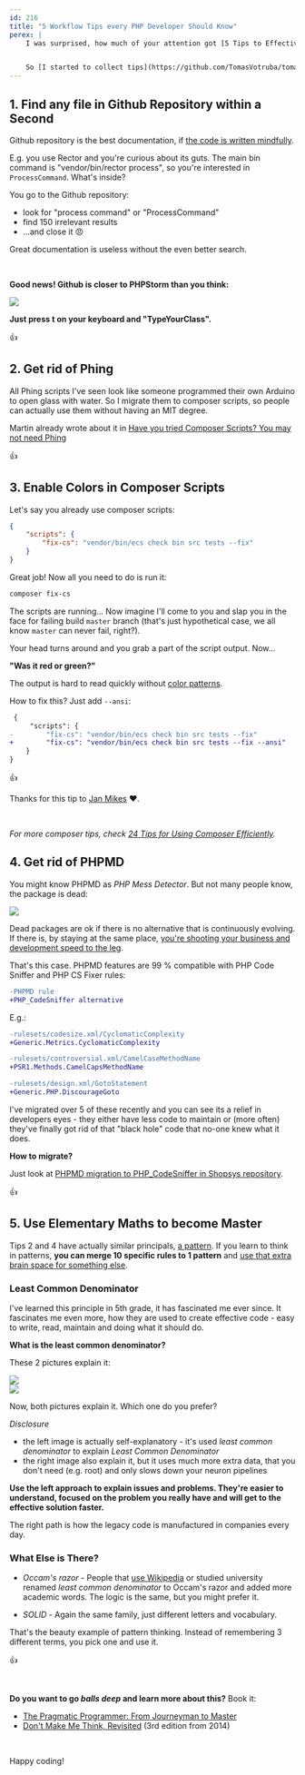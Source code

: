 ```yaml
---
id: 216
title: "5 Workflow Tips every PHP Developer Should Know"
perex: |
    I was surprised, how much of your attention got [5 Tips to Effective Work with Github Repository](/blog/2019/02/25/5-tips-to-effective-work-with-github-repository/) post.


    So [I started to collect tips](https://github.com/TomasVotruba/tomasvotruba.com/issues/226) I use on training and mentoring that I don't even notice, but others find fascinating. Here is 5 of them.
---
```


## 1. Find any file in Github Repository within a Second

Github repository is the best documentation, if [the code is written mindfully](/blog/2019/06/17/how-to-upgrade-meetup-com-api-to-oauth2-with-guzzle/).

E.g. you use Rector and you're curious about its guts. The main bin command is "vendor/bin/rector process", so you're interested in `ProcessCommand`. What's inside?

You go to the Github repository:

- look for "process command" or "ProcessCommand"
- find 150 irrelevant results
- ...and close it 😠

Great documentation is useless without the even better search.

<br>

**Good news! Github is closer to PHPStorm than you think:**

<img src="/assets/images/posts/2019/php_workflow_tips/hit_t.gif" class="img-thumbnail" style="max-width:35em">

**Just press <span class="btn btn-light btn-outline-dark">t</span> on your keyboard and "TypeYourClass".**

👍

## 2. Get rid of Phing

All Phing scripts I've seen look like someone programmed their own Arduino to open glass with water.
So I migrate them to composer scripts, so people can actually use them without having an MIT degree.

Martin already wrote about it in [Have you tried Composer Scripts? You may not need Phing](https://blog.martinhujer.cz/have-you-tried-composer-scripts)

👍

## 3. Enable Colors in Composer Scripts

Let's say you already use composer scripts:

```json
{
    "scripts": {
        "fix-cs": "vendor/bin/ecs check bin src tests --fix"
    }
}
```

Great job! Now all you need to do is run it:

```bash
composer fix-cs
```

The scripts are running... Now imagine I'll come to you and slap you in the face for failing build `master` branch (that's just hypothetical case, we all know `master` can never fail, right?).

Your head turns around and you grab a part of the script output. Now...

**"Was it <span class="text-danger">red</span> or <span class="text-success">green</span>?"**

The output is hard to read quickly without [color patterns](https://www.amazon.com/Design-Everyday-Things-Donald-Norman/dp/1452654123).

How to fix this? Just add `--ansi`:

```diff
 {
     "scripts": {
-        "fix-cs": "vendor/bin/ecs check bin src tests --fix"
+        "fix-cs": "vendor/bin/ecs check bin src tests --fix --ansi"
    }
}
```

👍

Thanks for this tip to [Jan Mikes](https://janmikes.cz) ❤️️.

<br>

*For more composer tips, check [24 Tips for Using Composer Efficiently](https://blog.martinhujer.cz/17-tips-for-using-composer-efficiently).*

## 4. Get rid of PHPMD

You might know PHPMD as *PHP Mess Detector*. But not many people know, the package is dead:

<img src="/assets/images/posts/2019/php_workflow_tips/barely.png" class="img-thumbnail">

Dead packages are ok if there is no alternative that is continuously evolving. If there is, by staying at the same place, [you're shooting your business and development speed to the leg](/blog/2019/03/11/why-we-migrated-from-nette-to-symfony-in-3-weeks-part-3/).

That's this case. PHPMD features are 99 % compatible with PHP Code Sniffer and PHP CS Fixer rules:

```diff
-PHPMD rule
+PHP_CodeSniffer alternative
```

E.g.:

```diff
-rulesets/codesize.xml/CyclomaticComplexity
+Generic.Metrics.CyclomaticComplexity

-rulesets/controversial.xml/CamelCaseMethodName
+PSR1.Methods.CamelCapsMethodName

-rulesets/design.xml/GotoStatement
+Generic.PHP.DiscourageGoto
```

I've migrated over 5 of these recently and you can see its a relief in developers eyes - they either have less code to maintain or (more often) they've finally got rid of that "black hole" code that no-one knew what it does.

**How to migrate?**

Just look at [PHPMD migration to PHP_CodeSniffer in Shopsys repository](https://github.com/shopsys/shopsys/search?p=2&q=phpmd&type=Commits).

👍

## 5. Use Elementary Maths to become Master

Tips 2 and 4 have actually similar principals, [a pattern](/blog/2019/04/15/pattern-refactoring/). If you learn to think in patterns, **you can merge 10 specific rules to 1 pattern** and [use that extra brain space for something else](/blog/2018/09/13/your-brain-is-your-garden/).

### Least Common Denominator

I've learned this principle in 5th grade, it has fascinated me ever since. It fascinates me even more, how they are used to create effective code - easy to write, read, maintain and doing what it should do.

**What is the least common denominator?**

These 2 pictures explain it:

<div class="row">
    <div class="col-12 col-md-6">
        <img src="/assets/images/posts/2019/php_workflow_tips/least.gif" class="img-thumbnail">
    </div>
    <div class="col-12 col-md-6">
        <img src="/assets/images/posts/2019/php_workflow_tips/not_so_least.gif" class="img-thumbnail">
    </div>
</div>

Now, both pictures explain it. Which one do you prefer?

*Disclosure*

- the left image is actually self-explanatory - it's used *least common denominator* to explain *Least Common Denominator*
- the right image also explain it, but it uses much more extra data, that you don't need (e.g. root) and only slows down your neuron pipelines

**Use the left approach to explain issues and problems. They're easier to understand, focused on the problem you really have and will get to the effective solution faster.**

The right path is how the legacy code is manufactured in companies every day.

### What Else is There?

- *Occam's razor* - People that [use Wikipedia](https://simple.wikipedia.org/wiki/Occam%27s_razor) or studied university renamed *least common denominator* to Occam's razor and added more academic words. The logic is the same, but you might prefer it.

- *SOLID* - Again the same family, just different letters and vocabulary.

That's the beauty example of pattern thinking. Instead of remembering 3 different terms, you pick one and use it.

👍

<br>

**Do you want to go *balls deep* and learn more about this?** Book it:

- [The Pragmatic Programmer: From Journeyman to Master](https://www.amazon.com/Pragmatic-Programmer-Journeyman-Master-ebook/dp/B003GCTQAE)
- [Don't Make Me Think, Revisited](https://www.amazon.com/Dont-Make-Think-Revisited-Usability/dp/0321965515) (3rd edition from 2014)


<br>

Happy coding!
